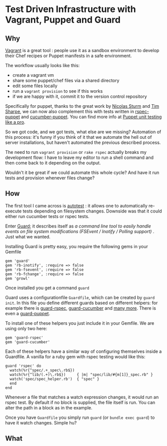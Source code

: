 # Test Driven Infrastructure with Vagrant, Puppet and Guard
## Why
[Vagrant](http://vagrantup.com) is a great tool : people use it as a sandbox environment to develop their Chef recipes or Puppet manifests in a safe environment.

The workflow usually looks like this:

- create a vagrant vm
- share some puppet/chef files via a shared directory
- edit some files locally
- run a `vagrant provision` to see if this works
- if we are happy with it, commit it to the version control repository

Specifically for puppet, thanks to the great work by [Nicolas Sturm](http://twitter.com/nistude) and [Tim Sharpe](http://twitter.com/rodjek), we can now also complement this with tests written in [rspec-puppet](https://github.com/rodjek/rspec-puppet) and [cucumber-puppet](https://github.com/nistude/cucumber-puppet). You can find more info at [Puppet unit testing like a pro](http://www.jedi.be/blog/2011/12/05/puppet-unit-testing-like-a-pro/).

So we got code, and we got tests, what else are we missing? Automation of this process: it's funny if you think of it that we automate the hell out of server installations, but haven't automated the previous described process.

The need to run `vagrant provision` or `rake rspec` actually breaks my development flow: I have to leave my editor to run a shell command and then come back to it depending on the output.

Wouldn't it be great if we could automate this whole cycle? And have it run tests and provision whenever files change?

## How
The first tool I came across is [autotest](https://github.com/autotest/autotest) : it allows one to automatically re-execute tests depending on filesystem changes. Downside was that it could either run cucumber tests or rspec tests.

Enter [Guard](https://github.com/guard/guard); it describes itself as _a command line tool to easily handle events on file system modifications (FSEvent / Inotify / Polling support)_ . Just what we wanted.

Installing Guard is pretty easy, you require the following gems in your Gemfile

    gem 'guard'
    gem 'rb-inotify', :require => false
    gem 'rb-fsevent', :require => false
    gem 'rb-fchange', :require => false
    gem 'growl'

Once installed you get a command `guard`

Guard uses a configurationfile `Guardfile`, which can be created by `guard init`. In this file you define different guards based on different helpers: for example there is [guard-rspec](http://github.com/guard/guard-rspec), [guard-cucumber](http://github.com/guard/guard-cucumber) and [many more](http://github.com/guard). There is even a [guard-puppet](http://github.com/guard/guard-puppet).

To install one of these helpers you just include it in your Gemfile. We are using only two here:

    gem 'guard-rspec'
    gem 'guard-cucumber'

Each of these helpers have a similar way of configuring themselves inside a Guardfile. A vanilla for a ruby gem with rspec testing would like this:

    guard 'rspec' do
      watch(%r{^spec/.+_spec\.rb$})
      watch(%r{^lib/(.+)\.rb$})     { |m| "spec/lib/#{m[1]}_spec.rb" }
      watch('spec/spec_helper.rb')  { "spec" }
      end
    end

Whenever a file that matches a watch expression changes, it would run an rspec test. By default if no block is supplied, the file itself is run. You can alter the path in a block as in the example.

Once you have `Guardfile` you simply run `guard` (or `bundle exec guard`) to have it watch changes. Simple hu?

## What

